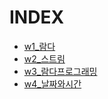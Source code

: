 # INDEX
* [w1_람다](w1_lambda.md)
* [w2_스트림](w2_stream.md)
* [w3_람다프로그래밍](w3_lambda_programming.md)
* [w4_날짜와시간](w4_date_time.md)